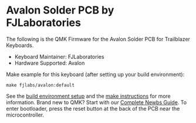 # Avalon Solder PCB by FJLaboratories

The following is the QMK Firmware for the Avalon Solder PCB for Trailblazer Keyboards.
* Keyboard Maintainer: FJLaboratories
* Hardware Supported: Avalon

Make example for this keyboard (after setting up your build environment):

    make fjlabs/avalon:default

See the [build environment setup](https://docs.qmk.fm/#/getting_started_build_tools) and the [make instructions](https://docs.qmk.fm/#/getting_started_make_guide) for more information. Brand new to QMK? Start with our [Complete Newbs Guide](https://docs.qmk.fm/#/newbs). To enter bootloader, press the reset button at the back of the PCB near the microcontroller.
